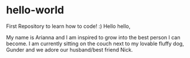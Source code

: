 # hello-world
First Repository to learn how to code! :)
Hello hello,

My name is Arianna and I am inspired to grow into the best person I can become. I am currently sitting on the couch next to my lovable fluffy dog, Gunder and we adore our husband/best friend Nick. 
